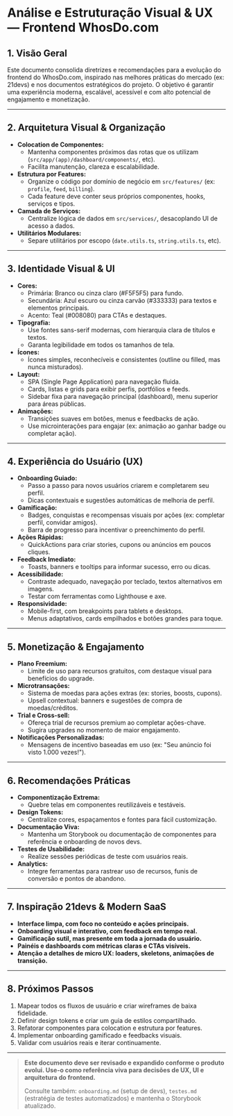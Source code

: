 # Análise e Estruturação Visual & UX — Frontend WhosDo.com

## 1. Visão Geral

Este documento consolida diretrizes e recomendações para a evolução do frontend do WhosDo.com, inspirado nas melhores práticas do mercado (ex: 21devs) e nos documentos estratégicos do projeto. O objetivo é garantir uma experiência moderna, escalável, acessível e com alto potencial de engajamento e monetização.

---

## 2. Arquitetura Visual & Organização

- **Colocation de Componentes:**
  - Mantenha componentes próximos das rotas que os utilizam (`src/app/(app)/dashboard/components/`, etc).
  - Facilita manutenção, clareza e escalabilidade.
- **Estrutura por Features:**
  - Organize o código por domínio de negócio em `src/features/` (ex: `profile`, `feed`, `billing`).
  - Cada feature deve conter seus próprios componentes, hooks, serviços e tipos.
- **Camada de Serviços:**
  - Centralize lógica de dados em `src/services/`, desacoplando UI de acesso a dados.
- **Utilitários Modulares:**
  - Separe utilitários por escopo (`date.utils.ts`, `string.utils.ts`, etc).

---

## 3. Identidade Visual & UI

- **Cores:**
  - Primária: Branco ou cinza claro (#F5F5F5) para fundo.
  - Secundária: Azul escuro ou cinza carvão (#333333) para textos e elementos principais.
  - Acento: Teal (#008080) para CTAs e destaques.
- **Tipografia:**
  - Use fontes sans-serif modernas, com hierarquia clara de títulos e textos.
  - Garanta legibilidade em todos os tamanhos de tela.
- **Ícones:**
  - Ícones simples, reconhecíveis e consistentes (outline ou filled, mas nunca misturados).
- **Layout:**
  - SPA (Single Page Application) para navegação fluida.
  - Cards, listas e grids para exibir perfis, portfólios e feeds.
  - Sidebar fixa para navegação principal (dashboard), menu superior para áreas públicas.
- **Animações:**
  - Transições suaves em botões, menus e feedbacks de ação.
  - Use microinterações para engajar (ex: animação ao ganhar badge ou completar ação).

---

## 4. Experiência do Usuário (UX)

- **Onboarding Guiado:**
  - Passo a passo para novos usuários criarem e completarem seu perfil.
  - Dicas contextuais e sugestões automáticas de melhoria de perfil.
- **Gamificação:**
  - Badges, conquistas e recompensas visuais por ações (ex: completar perfil, convidar amigos).
  - Barra de progresso para incentivar o preenchimento do perfil.
- **Ações Rápidas:**
  - QuickActions para criar stories, cupons ou anúncios em poucos cliques.
- **Feedback Imediato:**
  - Toasts, banners e tooltips para informar sucesso, erro ou dicas.
- **Acessibilidade:**
  - Contraste adequado, navegação por teclado, textos alternativos em imagens.
  - Testar com ferramentas como Lighthouse e axe.
- **Responsividade:**
  - Mobile-first, com breakpoints para tablets e desktops.
  - Menus adaptativos, cards empilhados e botões grandes para toque.

---

## 5. Monetização & Engajamento

- **Plano Freemium:**
  - Limite de uso para recursos gratuitos, com destaque visual para benefícios do upgrade.
- **Microtransações:**
  - Sistema de moedas para ações extras (ex: stories, boosts, cupons).
  - Upsell contextual: banners e sugestões de compra de moedas/créditos.
- **Trial e Cross-sell:**
  - Ofereça trial de recursos premium ao completar ações-chave.
  - Sugira upgrades no momento de maior engajamento.
- **Notificações Personalizadas:**
  - Mensagens de incentivo baseadas em uso (ex: "Seu anúncio foi visto 1.000 vezes!").

---

## 6. Recomendações Práticas

- **Componentização Extrema:**
  - Quebre telas em componentes reutilizáveis e testáveis.
- **Design Tokens:**
  - Centralize cores, espaçamentos e fontes para fácil customização.
- **Documentação Viva:**
  - Mantenha um Storybook ou documentação de componentes para referência e onboarding de novos devs.
- **Testes de Usabilidade:**
  - Realize sessões periódicas de teste com usuários reais.
- **Analytics:**
  - Integre ferramentas para rastrear uso de recursos, funis de conversão e pontos de abandono.

---

## 7. Inspiração 21devs & Modern SaaS

- **Interface limpa, com foco no conteúdo e ações principais.**
- **Onboarding visual e interativo, com feedback em tempo real.**
- **Gamificação sutil, mas presente em toda a jornada do usuário.**
- **Painéis e dashboards com métricas claras e CTAs visíveis.**
- **Atenção a detalhes de micro UX: loaders, skeletons, animações de transição.**

---

## 8. Próximos Passos

1. Mapear todos os fluxos de usuário e criar wireframes de baixa fidelidade.
2. Definir design tokens e criar um guia de estilos compartilhado.
3. Refatorar componentes para colocation e estrutura por features.
4. Implementar onboarding gamificado e feedbacks visuais.
5. Validar com usuários reais e iterar continuamente.

---

> **Este documento deve ser revisado e expandido conforme o produto evolui. Use-o como referência viva para decisões de UX, UI e arquitetura do frontend.**
>
> Consulte também: `onboarding.md` (setup de devs), `testes.md` (estratégia de testes automatizados) e mantenha o Storybook atualizado. 